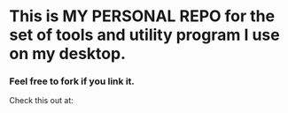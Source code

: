 # This is MY PERSONAL REPO for the set of tools and utility program I use on my desktop.
### Feel free to fork if you link it.
Check this out at:
